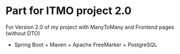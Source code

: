 # Part for ITMO project 2.0

For Version 2.0 of my project with ManyToMany and Frontend pages (without DTO)
- Spring Boot + Maven + Apache FreeMarker + PostgreSQL

